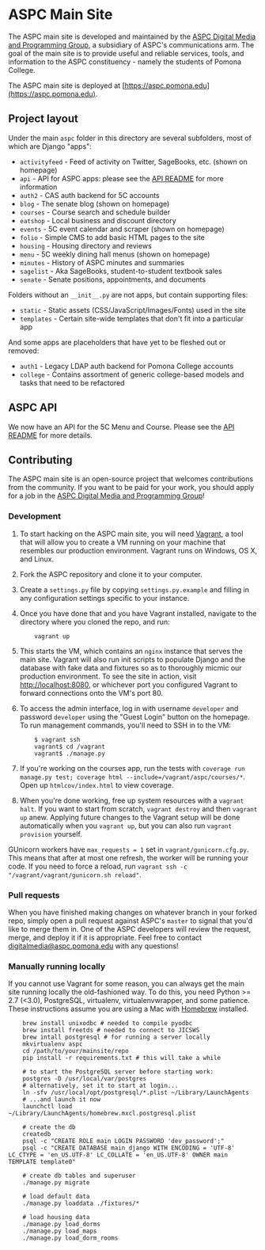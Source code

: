# ASPC Main Site #

The ASPC main site is developed and maintained by the [ASPC Digital Media and Programming Group](https://aspc.pomona.edu/senate/digital-media-programming/), a subsidiary of ASPC's communications arm. The goal of the main site is to provide useful and reliable services, tools, and information to the ASPC constituency - namely the students of Pomona College.

The ASPC main site is deployed at [https://aspc.pomona.edu](https://aspc.pomona.edu).

## Project layout ##

Under the main `aspc` folder in this directory are several subfolders, most of
which are Django "apps":

- `activityfeed` - Feed of activity on Twitter, SageBooks, etc. (shown on homepage)
- `api` - API for ASPC apps: please see the [API README](aspc/api/README.md) for more information
- `auth2` - CAS auth backend for 5C accounts
- `blog` - The senate blog (shown on homepage)
- `courses` - Course search and schedule builder
- `eatshop` - Local business and discount directory
- `events` - 5C event calendar and scraper (shown on homepage)
- `folio` - Simple CMS to add basic HTML pages to the site
- `housing` - Housing directory and reviews
- `menu` - 5C weekly dining hall menus (shown on homepage)
- `minutes` - History of ASPC minutes and summaries
- `sagelist` - Aka SageBooks, student-to-student textbook sales
- `senate` - Senate positions, appointments, and documents

Folders without an `__init__.py` are not apps, but contain supporting files:

- `static` - Static assets (CSS/JavaScript/Images/Fonts) used in the site
- `templates` - Certain site-wide templates that don't fit into a particular app

And some apps are placeholders that have yet to be fleshed out or removed:

- `auth1` - Legacy LDAP auth backend for Pomona College accounts
- `college` - Contains assortment of generic college-based models and tasks that need to be refactored

## ASPC API ##

We now have an API for the 5C Menu and Course. Please see the [API README](aspc/api/README.md) for more details.

## Contributing ##

The ASPC main site is an open-source project that welcomes contributions from the community. If you want to be paid for your work, you should apply for a job in the [ASPC Digital Media and Programming Group](https://aspc.pomona.edu/senate/digital-media-programming/)!

### Development ###

1. To start hacking on the ASPC main site, you will need [Vagrant](https://www.vagrantup.com), a tool that will allow you to create a VM running on your machine that resembles our production environment. Vagrant runs on Windows, OS X, and Linux.
2. Fork the ASPC repository and clone it to your computer.
3. Create a `settings.py` file by copying `settings.py.example` and filling in any configuration settings specific to your instance.
4. Once you have done that and you have Vagrant installed, navigate to the directory where you cloned the repo, and run:

	```
		vagrant up
	```

5. This starts the VM, which contains an `nginx` instance that serves the main site. Vagrant will also run init scripts to populate Django and the database with fake data and fixtures so as to thoroughly micmic our production environment. To see the site in action, visit [http://localhost:8080](http://localhost:8080), or whichever port you configured Vagrant to forward connections onto the VM's port 80.
6. To access the admin interface, log in with username `developer` and password `developer` using the "Guest Login" button on the homepage. To run management commands, you'll need to SSH in to the VM:

	```
		$ vagrant ssh
		vagrant$ cd /vagrant
		vagrant$ ./manage.py
	```

7. If you're working on the courses app, run the tests with `coverage run manage.py test; coverage html --include=/vagrant/aspc/courses/*`. Open up `htmlcov/index.html` to view coverage.
8. When you're done working, free up system resources with a `vagrant halt`. If you want to start from scratch, `vagrant destroy` and then `vagrant up` anew. Applying future changes to the Vagrant setup will be done automatically when you `vagrant up`, but you can also run `vagrant provision` yourself.

GUnicorn workers have `max_requests = 1` set in `vagrant/gunicorn.cfg.py`. This means that after at most one refresh, the worker will be running your code. If you need to force a reload, run `vagrant ssh -c "/vagrant/vagrant/gunicorn.sh reload"`.

### Pull requests ###

When you have finished making changes on whatever branch in your forked repo, simply open a pull request against ASPC's `master` to signal that you'd like to merge them in. One of the ASPC developers will review the request, merge, and deploy it if it is appropriate. Feel free to contact [digitalmedia@aspc.pomona.edu](mailto:digitalmedia@aspc.pomona.edu) with any questions!

### Manually running locally ###

If you cannot use Vagrant for some reason, you can always get the main site running locally the old-fashioned way. To do this, you need Python >= 2.7 (<3.0), PostgreSQL, virtualenv, virtualenvwrapper, and some patience. These instructions assume you are using a Mac with [Homebrew](http://brew.sh/) installed.

```
    brew install unixodbc # needed to compile pyodbc
    brew install freetds # needed to connect to JICSWS
    brew intall postgresql # for running a server locally
    mkvirtualenv aspc
    cd /path/to/your/mainsite/repo
    pip install -r requirements.txt # this will take a while

    # to start the PostgreSQL server before starting work:
    postgres -D /usr/local/var/postgres
    # alternatively, set it to start at login...
    ln -sfv /usr/local/opt/postgresql/*.plist ~/Library/LaunchAgents
    # ...and launch it now
    launchctl load ~/Library/LaunchAgents/homebrew.mxcl.postgresql.plist

    # create the db
    createdb
    psql -c "CREATE ROLE main LOGIN PASSWORD 'dev_password';"
    psql -c "CREATE DATABASE main_django WITH ENCODING = 'UTF-8' LC_CTYPE = 'en_US.UTF-8' LC_COLLATE = 'en_US.UTF-8' OWNER main TEMPLATE template0"

    # create db tables and superuser
    ./manage.py migrate

    # load default data
    ./manage.py loaddata ./fixtures/*

    # load housing data
    ./manage.py load_dorms
    ./manage.py load_maps
    ./manage.py load_dorm_rooms
```
